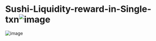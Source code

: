 # Sushi-Liquidity-reward-in-Single-txn![image](https://user-images.githubusercontent.com/108526349/204907155-46e7a060-3625-41e2-bb98-c9f22e22a1a8.png)
![image](https://user-images.githubusercontent.com/108526349/204907289-1e63f386-ab8c-4788-ae3d-424436ecb54f.png)
